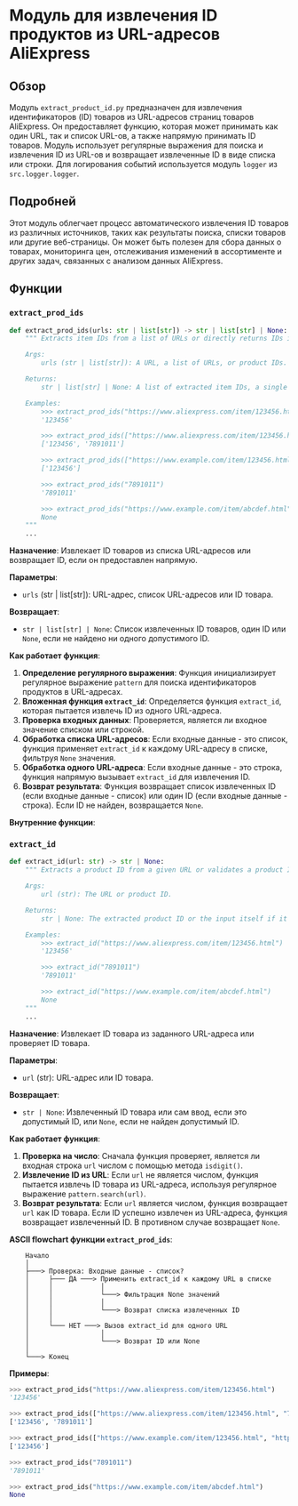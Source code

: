 # Модуль для извлечения ID продуктов из URL-адресов AliExpress

## Обзор

Модуль `extract_product_id.py` предназначен для извлечения идентификаторов (ID) товаров из URL-адресов страниц товаров AliExpress. Он предоставляет функцию, которая может принимать как один URL, так и список URL-ов, а также напрямую принимать ID товаров. Модуль использует регулярные выражения для поиска и извлечения ID из URL-ов и возвращает извлеченные ID в виде списка или строки.
Для логирования событий используется модуль `logger` из `src.logger.logger`.

## Подробней

Этот модуль облегчает процесс автоматического извлечения ID товаров из различных источников, таких как результаты поиска, списки товаров или другие веб-страницы. Он может быть полезен для сбора данных о товарах, мониторинга цен, отслеживания изменений в ассортименте и других задач, связанных с анализом данных AliExpress.

## Функции

### `extract_prod_ids`

```python
def extract_prod_ids(urls: str | list[str]) -> str | list[str] | None:
    """ Extracts item IDs from a list of URLs or directly returns IDs if given.

    Args:
        urls (str | list[str]): A URL, a list of URLs, or product IDs.

    Returns:
        str | list[str] | None: A list of extracted item IDs, a single ID, or `None` if no valid ID is found.

    Examples:
        >>> extract_prod_ids("https://www.aliexpress.com/item/123456.html")
        '123456'

        >>> extract_prod_ids(["https://www.aliexpress.com/item/123456.html", "7891011.html"])
        ['123456', '7891011']

        >>> extract_prod_ids(["https://www.example.com/item/123456.html", "https://www.example.com/item/abcdef.html"])
        ['123456']

        >>> extract_prod_ids("7891011")
        '7891011'

        >>> extract_prod_ids("https://www.example.com/item/abcdef.html")
        None
    """
    ...
```

**Назначение**: Извлекает ID товаров из списка URL-адресов или возвращает ID, если он предоставлен напрямую.

**Параметры**:
- `urls` (str | list[str]): URL-адрес, список URL-адресов или ID товара.

**Возвращает**:
- `str | list[str] | None`: Список извлеченных ID товаров, один ID или `None`, если не найдено ни одного допустимого ID.

**Как работает функция**:

1.  **Определение регулярного выражения**: Функция инициализирует регулярное выражение `pattern` для поиска идентификаторов продуктов в URL-адресах.
2.  **Вложенная функция `extract_id`**: Определяется функция `extract_id`, которая пытается извлечь ID из одного URL-адреса.
3.  **Проверка входных данных**: Проверяется, является ли входное значение списком или строкой.
4.  **Обработка списка URL-адресов**: Если входные данные - это список, функция применяет `extract_id` к каждому URL-адресу в списке, фильтруя `None` значения.
5.  **Обработка одного URL-адреса**: Если входные данные - это строка, функция напрямую вызывает `extract_id` для извлечения ID.
6.  **Возврат результата**: Функция возвращает список извлеченных ID (если входные данные - список) или один ID (если входные данные - строка). Если ID не найден, возвращается `None`.

**Внутренние функции**:

### `extract_id`

```python
def extract_id(url: str) -> str | None:
    """ Extracts a product ID from a given URL or validates a product ID.

    Args:
        url (str): The URL or product ID.

    Returns:
        str | None: The extracted product ID or the input itself if it's a valid ID, or `None` if no valid ID is found.

    Examples:
        >>> extract_id("https://www.aliexpress.com/item/123456.html")
        '123456'

        >>> extract_id("7891011")
        '7891011'

        >>> extract_id("https://www.example.com/item/abcdef.html")
        None
    """
    ...
```

**Назначение**: Извлекает ID товара из заданного URL-адреса или проверяет ID товара.

**Параметры**:
- `url` (str): URL-адрес или ID товара.

**Возвращает**:
- `str | None`: Извлеченный ID товара или сам ввод, если это допустимый ID, или `None`, если не найден допустимый ID.

**Как работает функция**:

1.  **Проверка на число**: Сначала функция проверяет, является ли входная строка `url` числом с помощью метода `isdigit()`.
2.  **Извлечение ID из URL**: Если `url` не является числом, функция пытается извлечь ID товара из URL-адреса, используя регулярное выражение `pattern.search(url)`.
3.  **Возврат результата**: Если `url` является числом, функция возвращает `url` как ID товара. Если ID успешно извлечен из URL-адреса, функция возвращает извлеченный ID. В противном случае возвращает `None`.

**ASCII flowchart функции `extract_prod_ids`**:

```
    Начало
    │
    ├───> Проверка: Входные данные - список?
    │     ├─── ДА ───> Применить extract_id к каждому URL в списке
    │     │            │
    │     │            └───> Фильтрация None значений
    │     │            │
    │     │            └───> Возврат списка извлеченных ID
    │     │
    │     └─── НЕТ ───> Вызов extract_id для одного URL
    │                  │
    │                  └───> Возврат ID или None
    │
    └───> Конец
```

**Примеры**:

```python
>>> extract_prod_ids("https://www.aliexpress.com/item/123456.html")
'123456'

>>> extract_prod_ids(["https://www.aliexpress.com/item/123456.html", "7891011.html"])
['123456', '7891011']

>>> extract_prod_ids(["https://www.example.com/item/123456.html", "https://www.example.com/item/abcdef.html"])
['123456']

>>> extract_prod_ids("7891011")
'7891011'

>>> extract_prod_ids("https://www.example.com/item/abcdef.html")
None